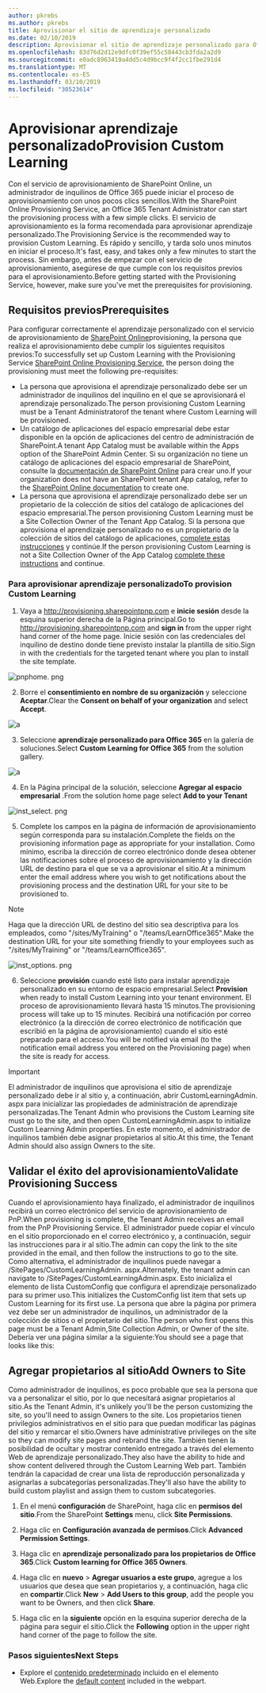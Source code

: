 ```yaml
---
author: pkrebs
ms.author: pkrebs
title: Aprovisionar el sitio de aprendizaje personalizado
ms.date: 02/10/2019
description: Aprovisionar el sitio de aprendizaje personalizado para Office 365 a través del motor de aprovisionamiento de SharePoint
ms.openlocfilehash: 83d76d2d12e9dfc0f39ef55c58443cb3fda2a2d9
ms.sourcegitcommit: e0adc8963419a4dd5c4d9bcc9f4f2cc1fbe291d4
ms.translationtype: MT
ms.contentlocale: es-ES
ms.lasthandoff: 03/10/2019
ms.locfileid: "30523614"
---
```

# <a name="provision-custom-learning"></a><span data-ttu-id="98109-103">Aprovisionar aprendizaje personalizado</span><span class="sxs-lookup"><span data-stu-id="98109-103">Provision Custom Learning</span></span>

<span data-ttu-id="98109-104">Con el servicio de aprovisionamiento de SharePoint Online, un administrador de inquilinos de Office 365 puede iniciar el proceso de aprovisionamiento con unos pocos clics sencillos.</span><span class="sxs-lookup"><span data-stu-id="98109-104">With the SharePoint Online Provisioning Service, an Office 365 Tenant Administrator can start the provisioning process with a few simple clicks.</span></span> <span data-ttu-id="98109-105">El servicio de aprovisionamiento es la forma recomendada para aprovisionar aprendizaje personalizado.</span><span class="sxs-lookup"><span data-stu-id="98109-105">The Provisioning Service is the recommended way to provision Custom Learning.</span></span> <span data-ttu-id="98109-106">Es rápido y sencillo, y tarda solo unos minutos en iniciar el proceso.</span><span class="sxs-lookup"><span data-stu-id="98109-106">It's fast, easy, and takes only a few minutes to start the process.</span></span> <span data-ttu-id="98109-107">Sin embargo, antes de empezar con el servicio de aprovisionamiento, asegúrese de que cumple con los requisitos previos para el aprovisionamiento.</span><span class="sxs-lookup"><span data-stu-id="98109-107">Before getting started with the Provisioning Service, however, make sure you've met the prerequisites for provisioning.</span></span>

## <a name="prerequisites"></a><span data-ttu-id="98109-108">Requisitos previos</span><span class="sxs-lookup"><span data-stu-id="98109-108">Prerequisites</span></span>
 
<span data-ttu-id="98109-109">Para configurar correctamente el aprendizaje personalizado con el servicio de aprovisionamiento de [SharePoint Online](https://provisioning.sharepointpnp.com)provisioning, la persona que realiza el aprovisionamiento debe cumplir los siguientes requisitos previos:</span><span class="sxs-lookup"><span data-stu-id="98109-109">To successfully set up Custom Learning with the Provisioning Service [SharePoint Online Provisioning Service](https://provisioning.sharepointpnp.com), the person doing the provisioning must meet the following pre-requisites:</span></span> 
 
- <span data-ttu-id="98109-110">La persona que aprovisiona el aprendizaje personalizado debe ser un administrador de inquilinos del inquilino en el que se aprovisionará el aprendizaje personalizado.</span><span class="sxs-lookup"><span data-stu-id="98109-110">The person provisioning Custom Learning must be a Tenant Administratorof the tenant where Custom Learning will be provisioned.</span></span>  
- <span data-ttu-id="98109-111">Un catálogo de aplicaciones del espacio empresarial debe estar disponible en la opción de aplicaciones del centro de administración de SharePoint.</span><span class="sxs-lookup"><span data-stu-id="98109-111">A tenant App Catalog must be available within the Apps option of the SharePoint Admin Center.</span></span> <span data-ttu-id="98109-112">Si su organización no tiene un catálogo de aplicaciones del espacio empresarial de SharePoint, consulte la [documentación de SharePoint Online](https://docs.microsoft.com/en-us/sharepoint/use-app-catalog) para crear uno.</span><span class="sxs-lookup"><span data-stu-id="98109-112">If your organization does not have an SharePoint tenant App catalog, refer to the [SharePoint Online documentation](https://docs.microsoft.com/en-us/sharepoint/use-app-catalog) to create one.</span></span>  
- <span data-ttu-id="98109-113">La persona que aprovisiona el aprendizaje personalizado debe ser un propietario de la colección de sitios del catálogo de aplicaciones del espacio empresarial.</span><span class="sxs-lookup"><span data-stu-id="98109-113">The person provisioning Custom Learning must be a Site Collection Owner of the Tenant App Catalog.</span></span> <span data-ttu-id="98109-114">Si la persona que aprovisiona el aprendizaje personalizado no es un propietario de la colección de sitios del catálogo de aplicaciones, [complete estas instrucciones](addappadmin.md) y continúe.</span><span class="sxs-lookup"><span data-stu-id="98109-114">If the person provisioning Custom Learning is not a Site Collection Owner of the App Catalog [complete these instructions](addappadmin.md) and continue.</span></span> 

### <a name="to-provision-custom-learning"></a><span data-ttu-id="98109-115">Para aprovisionar aprendizaje personalizado</span><span class="sxs-lookup"><span data-stu-id="98109-115">To provision Custom Learning</span></span>

1. <span data-ttu-id="98109-116">Vaya a http://provisioning.sharepointpnp.com e **inicie sesión** desde la esquina superior derecha de la Página principal.</span><span class="sxs-lookup"><span data-stu-id="98109-116">Go to http://provisioning.sharepointpnp.com and **sign in** from the upper right hand corner of the home page.</span></span>  <span data-ttu-id="98109-117">Inicie sesión con las credenciales del inquilino de destino donde tiene previsto instalar la plantilla de sitio.</span><span class="sxs-lookup"><span data-stu-id="98109-117">Sign in with the  credentials for the targeted tenant where you plan to install the site template.</span></span>

![pnphome. png](media/inst_signin.png)

2. <span data-ttu-id="98109-119">Borre el **consentimiento en nombre de su organización** y seleccione **Aceptar**.</span><span class="sxs-lookup"><span data-stu-id="98109-119">Clear the **Consent on behalf of your organization** and select **Accept**.</span></span>

![a](media/inst_perms.png)

3. <span data-ttu-id="98109-121">Seleccione **aprendizaje personalizado para Office 365** en la galería de soluciones.</span><span class="sxs-lookup"><span data-stu-id="98109-121">Select **Custom Learning for Office 365** from the solution gallery.</span></span>

![a](media/inst_select.png)

4. <span data-ttu-id="98109-123">En la Página principal de la solución, seleccione **Agregar al espacio empresarial** .</span><span class="sxs-lookup"><span data-stu-id="98109-123">From the solution home page select **Add to your Tenant**</span></span>

![inst_select. png](media/inst_add.png)

5. <span data-ttu-id="98109-125">Complete los campos en la página de información de aprovisionamiento según corresponda para su instalación.</span><span class="sxs-lookup"><span data-stu-id="98109-125">Complete the fields on the provisioning information page as appropriate for your installation.</span></span> <span data-ttu-id="98109-126">Como mínimo, escriba la dirección de correo electrónico donde desea obtener las notificaciones sobre el proceso de aprovisionamiento y la dirección URL de destino para el que se va a aprovisionar el sitio.</span><span class="sxs-lookup"><span data-stu-id="98109-126">At a minimum enter the email address where you wish to get notifications about the provisioning process and the destination URL for your site to be provisioned to.</span></span>  
> [!NOTE]
> <span data-ttu-id="98109-127">Haga que la dirección URL de destino del sitio sea descriptiva para los empleados, como "/sites/MyTraining" o "/teams/LearnOffice365".</span><span class="sxs-lookup"><span data-stu-id="98109-127">Make the destination URL for your site something friendly to your employees such as "/sites/MyTraining" or "/teams/LearnOffice365".</span></span>

![inst_options. png](media/inst_options.png)

6. <span data-ttu-id="98109-129">Seleccione **provisión** cuando esté listo para instalar aprendizaje personalizado en su entorno de espacio empresarial.</span><span class="sxs-lookup"><span data-stu-id="98109-129">Select **Provision** when ready to install Custom Learning into your tenant environment.</span></span>  <span data-ttu-id="98109-130">El proceso de aprovisionamiento llevará hasta 15 minutos.</span><span class="sxs-lookup"><span data-stu-id="98109-130">The provisioning process will take up to 15 minutes.</span></span> <span data-ttu-id="98109-131">Recibirá una notificación por correo electrónico (a la dirección de correo electrónico de notificación que escribió en la página de aprovisionamiento) cuando el sitio esté preparado para el acceso.</span><span class="sxs-lookup"><span data-stu-id="98109-131">You will be notified via email (to the notification email address you entered on the Provisioning page) when the site is ready for access.</span></span>

> [!IMPORTANT]
> <span data-ttu-id="98109-132">El administrador de inquilinos que aprovisiona el sitio de aprendizaje personalizado debe ir al sitio y, a continuación, abrir CustomLearningAdmin. aspx para inicializar las propiedades de administración de aprendizaje personalizadas.</span><span class="sxs-lookup"><span data-stu-id="98109-132">The Tenant Admin who provisions the Custom Learning site must go to the site, and then open CustomLearningAdmin.aspx to initialize Custom Learning Admin properties.</span></span> <span data-ttu-id="98109-133">En este momento, el administrador de inquilinos también debe asignar propietarios al sitio.</span><span class="sxs-lookup"><span data-stu-id="98109-133">At this time, the Tenant Admin should also assign Owners to the site.</span></span> 

## <a name="validate-provisioning-success"></a><span data-ttu-id="98109-134">Validar el éxito del aprovisionamiento</span><span class="sxs-lookup"><span data-stu-id="98109-134">Validate Provisioning Success</span></span>

<span data-ttu-id="98109-135">Cuando el aprovisionamiento haya finalizado, el administrador de inquilinos recibirá un correo electrónico del servicio de aprovisionamiento de PnP.</span><span class="sxs-lookup"><span data-stu-id="98109-135">When provisioning is complete, the Tenant Admin receives an email from the PnP Provisioning Service.</span></span> <span data-ttu-id="98109-136">El administrador puede copiar el vínculo en el sitio proporcionado en el correo electrónico y, a continuación, seguir las instrucciones para ir al sitio.</span><span class="sxs-lookup"><span data-stu-id="98109-136">The admin can copy the link to the site provided in the email, and then follow the instructions to go to the site.</span></span> <span data-ttu-id="98109-137">Como alternativa, el administrador de inquilinos puede navegar a <YOUR-SITE-COLLECTION-URL>/SitePages/CustomLearningAdmin. aspx.</span><span class="sxs-lookup"><span data-stu-id="98109-137">Alternately, the tenant admin can navigate to <YOUR-SITE-COLLECTION-URL>/SitePages/CustomLearningAdmin.aspx.</span></span> <span data-ttu-id="98109-138">Esto inicializa el elemento de lista CustomConfig que configura el aprendizaje personalizado para su primer uso.</span><span class="sxs-lookup"><span data-stu-id="98109-138">This initializes the CustomConfig list item that sets up Custom Learning for its first use.</span></span> <span data-ttu-id="98109-139">La persona que abre la página por primera vez debe ser un administrador de inquilinos, un administrador de la colección de sitios o el propietario del sitio.</span><span class="sxs-lookup"><span data-stu-id="98109-139">The person who first opens this page must be a Tenant Admin,Site Collection Admin, or Owner of the site.</span></span> <span data-ttu-id="98109-140">Debería ver una página similar a la siguiente:</span><span class="sxs-lookup"><span data-stu-id="98109-140">You should see a page that looks like this:</span></span> 

## <a name="add-owners-to-site"></a><span data-ttu-id="98109-141">Agregar propietarios al sitio</span><span class="sxs-lookup"><span data-stu-id="98109-141">Add Owners to Site</span></span>
<span data-ttu-id="98109-142">Como administrador de inquilinos, es poco probable que sea la persona que va a personalizar el sitio, por lo que necesitará asignar propietarios al sitio.</span><span class="sxs-lookup"><span data-stu-id="98109-142">As the Tenant Admin, it's unlikely you'll be the person customizing the site, so you'll need to assign Owners to the site.</span></span> <span data-ttu-id="98109-143">Los propietarios tienen privilegios administrativos en el sitio para que puedan modificar las páginas del sitio y remarcar el sitio.</span><span class="sxs-lookup"><span data-stu-id="98109-143">Owners have administrative privileges on the site so they can modify site pages and rebrand the site.</span></span> <span data-ttu-id="98109-144">También tienen la posibilidad de ocultar y mostrar contenido entregado a través del elemento Web de aprendizaje personalizado.</span><span class="sxs-lookup"><span data-stu-id="98109-144">They also have the ability to hide and show content delivered through the Custom Learning Web part.</span></span> <span data-ttu-id="98109-145">También tendrán la capacidad de crear una lista de reproducción personalizada y asignarlas a subcategorías personalizadas.</span><span class="sxs-lookup"><span data-stu-id="98109-145">They'll also have the ability to build custom playlist and assign them to custom subcategories.</span></span>  

1. <span data-ttu-id="98109-146">En el menú **configuración** de SharePoint, haga clic en **permisos del sitio**.</span><span class="sxs-lookup"><span data-stu-id="98109-146">From the SharePoint **Settings** menu, click **Site Permissions**.</span></span>
2. <span data-ttu-id="98109-147">Haga clic en **Configuración avanzada de permisos**.</span><span class="sxs-lookup"><span data-stu-id="98109-147">Click **Advanced Permission Settings**.</span></span>
3. <span data-ttu-id="98109-148">Haga clic en **aprendizaje personalizado para los propietarios de Office 365**.</span><span class="sxs-lookup"><span data-stu-id="98109-148">Click **Custom learning for Office 365 Owners**.</span></span>
4. <span data-ttu-id="98109-149">Haga clic en **nuevo** > **Agregar usuarios a este grupo**, agregue a los usuarios que desea que sean propietarios y, a continuación, haga clic en **compartir**.</span><span class="sxs-lookup"><span data-stu-id="98109-149">Click **New** > **Add Users to this group**, add the people you want to be Owners, and then click **Share**.</span></span>

8. <span data-ttu-id="98109-150">Haga clic en la **siguiente** opción en la esquina superior derecha de la página para seguir el sitio.</span><span class="sxs-lookup"><span data-stu-id="98109-150">Click the **Following** option in the upper right hand corner of the page to follow the site.</span></span>  

### <a name="next-steps"></a><span data-ttu-id="98109-151">Pasos siguientes</span><span class="sxs-lookup"><span data-stu-id="98109-151">Next Steps</span></span>
- <span data-ttu-id="98109-152">Explore el [contenido predeterminado](sitecontent.md) incluido en el elemento Web.</span><span class="sxs-lookup"><span data-stu-id="98109-152">Explore the [default content](sitecontent.md) included in the webpart.</span></span>

